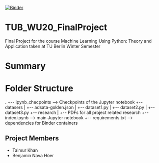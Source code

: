 [![Binder](https://mybinder.org/badge_logo.svg)](https://mybinder.org/v2/gh/thisistaimur/TUB_WS_FinalProject/HEAD)

# TUB_WU20_FinalProject
Final Project for the course Machine Learning Using Python: Theory and Application taken at TU Berlin Winter Semester

# Summary

# Folder Structure
.
+-- ipynb_checpoints --> Checkpoints of the Jupyter notebook
+-- datasers
|   +-- adsata-golden.json
|   +-- dataset1.py
|   +-- dataset2.py
|   +-- dataset3.py
+-- research
|   +-- PDFs for all project related research
+-- index.ipynb --> main Jupyter notebook
+-- requirements.txt --> dependencies for Binder containers


## Project Members
* Taimur Khan
* Benjamin Nava Höer
